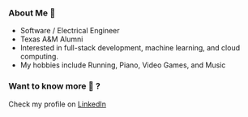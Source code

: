 ### About Me 🏃
* Software / Electrical Engineer
* Texas A&M Alumni
* Interested in full-stack development, machine learning, and cloud computing.
* My hobbies include Running, Piano, Video Games, and Music

### Want to know more 🤗 ?
Check my profile on [LinkedIn](https://www.linkedin.com/in/alvm-espinoza/)
<!--
**mauricoro/mauricoro** is a ✨ _special_ ✨ repository because its `README.md` (this file) appears on your GitHub profile.

Here are some ideas to get you started:

- 🔭 I’m currently working on ...
- 🌱 I’m currently learning ...
- 👯 I’m looking to collaborate on ...
- 🤔 I’m looking for help with ...
- 💬 Ask me about ...
- 📫 How to reach me: ...
- 😄 Pronouns: ...
- ⚡ Fun fact: ...
-->
